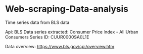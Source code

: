 # Web-scraping-Data-analysis
Time series data from BLS data

Api: BLS
Data series extracted: Consumer Price Index - All Urban Consumers 
Series ID: CUUR0000SA0L1E

Data overview: https://www.bls.gov/cpi/overview.htm
